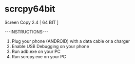 # scrcpy64bit
Screen Copy 2.4 [ 64 BIT ]

---INSTRUCTIONS---
1. Plug your phone (ANDROID) with a data cable or a charger
2. Enable USB Debugging on your phone
3. Run adb.exe on your PC
4. Run scrcpy.exe on your PC

   
